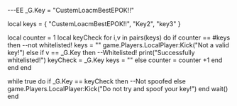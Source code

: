---EE
_G.Key = "CustemLoacmBestEPOK!!"

local keys = {
    "CustemLoacmBestEPOK!!",
    "Key2",
    "key3"
}

local counter = 1
local keyCheck
for i,v in pairs(keys) do
    if counter == #keys then
    --not whitelisted!
    keys = ""
    game.Players.LocalPlayer:Kick("Not a valid key!")
    else
        if v == _G.Key then
            --Whitelisted!
            print("Successfully whitelisted!")
            keyCheck = _G.Key
            keys = ""
        else
            counter = counter +1
        end
    end
end

while true do
    if _G.Key == keyCheck then
        --Not spoofed
    else
        game.Players.LocalPlayer:Kick("Do not try and spoof your key!")
    end
    wait()
end
